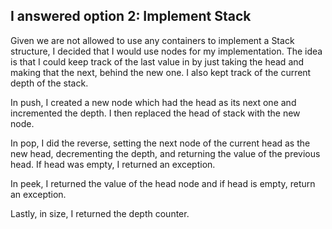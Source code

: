 ## I answered option 2: Implement Stack
Given we are not allowed to use any containers to implement a Stack structure, I decided that I would use nodes for my implementation. The idea is that I could keep track of the last value in by just taking the head and making that the next, behind the new one. I also kept track of the current depth of the stack. 

In push, I created a new node which had the head as its next one and incremented the depth. I then replaced the head of stack  with the new node. 

In pop, I did the reverse, setting the next node of the current head as the new head, decrementing the depth, and returning the value of the previous head. If head was empty, I returned an exception. 

In peek, I returned the value of the head node and if head is empty, return an exception. 

Lastly, in size, I returned the depth counter. 
